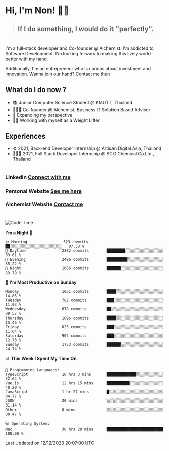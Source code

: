 # Hi, I'm Non! 🖐🏻

> ## If I do something, I would do it "perfectly".

#

I'm a full-stack developer and Co-founder @ Alchemist. I'm addicted to Software Development. I'm looking forward to making this lively world better with my hand.

Additionally, I'm an entrepreneur who is curious about investment and innovation. Wanna join our hand? Contact me then

## What do I do now ?

- 📚 Junior Computer Science Student @ KMUTT, Thailand
- 🧑🏻‍💻 Co-founder @ Alchemist, Business IT Solution Based Advisor
- 🌈 Expanding my perspective
- 🏋🏻 Working with myself as a Weight Lifter

## Experiences

- ⚙️ 2021, Back-end Developer Internship @ Artisan Digital Asia, Thailand
- 🧑🏻‍💻 2021, Full Stack Developer Internship @ SCG Chemical Co.Ltd., Thailand

#

### LinkedIn [Connect with me](https://www.linkedin.com/in/non-nontra/)

### Personal Website [See me here](https://nonnontra.com/)

### Alchemist Website [Contact me](https://alchemist-softwarehouse.co/)

#

<!--START_SECTION:waka-->
![Code Time](http://img.shields.io/badge/Code%20Time-3%2C410%20hrs%2052%20mins-blue)

**I'm a Night 🦉** 

```text
🌞 Morning                523 commits         ██░░░░░░░░░░░░░░░░░░░░░░░   07.38 % 
🌆 Daytime                2382 commits        ████████░░░░░░░░░░░░░░░░░   33.61 % 
🌃 Evening                2496 commits        █████████░░░░░░░░░░░░░░░░   35.22 % 
🌙 Night                  1686 commits        ██████░░░░░░░░░░░░░░░░░░░   23.79 % 
```
📅 **I'm Most Productive on Sunday** 

```text
Monday                   1051 commits        ████░░░░░░░░░░░░░░░░░░░░░   14.83 % 
Tuesday                  782 commits         ███░░░░░░░░░░░░░░░░░░░░░░   11.03 % 
Wednesday                678 commits         ██░░░░░░░░░░░░░░░░░░░░░░░   09.57 % 
Thursday                 1096 commits        ████░░░░░░░░░░░░░░░░░░░░░   15.46 % 
Friday                   825 commits         ███░░░░░░░░░░░░░░░░░░░░░░   11.64 % 
Saturday                 902 commits         ███░░░░░░░░░░░░░░░░░░░░░░   12.73 % 
Sunday                   1753 commits        ██████░░░░░░░░░░░░░░░░░░░   24.74 % 
```


📊 **This Week I Spent My Time On** 

```text
💬 Programming Languages: 
TypeScript               16 hrs 3 mins       █████████████░░░░░░░░░░░░   52.64 % 
Vue.js                   12 hrs 15 mins      ██████████░░░░░░░░░░░░░░░   40.20 % 
JavaScript               1 hr 27 mins        █░░░░░░░░░░░░░░░░░░░░░░░░   04.77 % 
JSON                     20 mins             ░░░░░░░░░░░░░░░░░░░░░░░░░   01.14 % 
Other                    8 mins              ░░░░░░░░░░░░░░░░░░░░░░░░░   00.47 % 

💻 Operating System: 
Mac                      30 hrs 29 mins      █████████████████████████   100.00 % 
```


 Last Updated on 12/12/2023 20:07:00 UTC
<!--END_SECTION:waka-->
